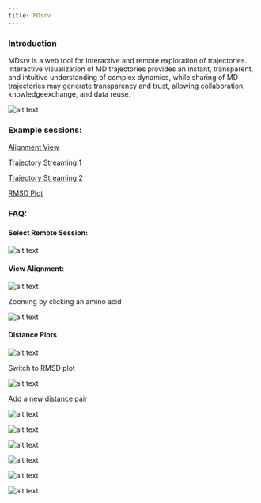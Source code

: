 ```yaml
---
title: MDsrv
---
```

### Introduction

MDsrv is a web tool for interactive and remote exploration of trajectories. Interactive visualization of MD trajectories provides an instant, transparent, and intuitive understanding of  complex dynamics, while sharing of MD trajectories may generate transparency and trust, allowing collaboration, knowledgeexchange, and data reuse.

![alt text](overview.png "Title")


### Example sessions:

<a href="https://proteininformatics.informatik.uni-leipzig.de/?session-url=https%3A%2F%2Fremote.sca-ds.de%2Fget%2Fsession%2F9f89ab6d-cffe-4c62-bbfb-e04d2d4a1d17" target="_blank">Alignment View</a>

<a href="https://proteininformatics.informatik.uni-leipzig.de/?session-url=https%3A%2F%2Fremote.sca-ds.de%2Fget%2Fsession%2F99f2becc-5a8c-4745-b74b-f40c21985e47" target="_blank">Trajectory Streaming 1</a>

<a href="https://proteininformatics.informatik.uni-leipzig.de/?session-url=https%3A%2F%2Fremote.sca-ds.de%2Fget%2Fsession%2F1dfedfe9-7b14-4447-b42e-3f2006665cef" target="_blank">Trajectory Streaming 2</a>

<a href="https://proteininformatics.informatik.uni-leipzig.de/?session-url=https%3A%2F%2Fremote.sca-ds.de%2Fget%2Fsession%2F1dfedfe9-7b14-4447-b42e-3f2006665cef" target="_blank">RMSD Plot</a>

### FAQ:

#### Select Remote Session:

![alt text](remotesession.png "Select Remote Session")

#### View Alignment:

![alt text](alignment1.png "Select Remote Session")

Zooming by clicking an amino acid

![alt text](alignment2.png "Select Remote Session")

#### Distance Plots

![alt text](distance.png "Select Remote Session")

Switch to RMSD plot

![alt text](rmsd.png "Select Remote Session")

Add a new distance pair


![alt text](toogle.png "Select Remote Session")


![alt text](select1.png "Select Remote Session")

![alt text](select2.png "Select Remote Session")

![alt text](add.png "Select Remote Session")

![alt text](add-distance.png "Select Remote Session")

![alt text](select-distance.png "Select Remote Session")